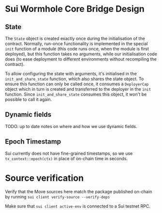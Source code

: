 # Sui Wormhole Core Bridge Design

## State

The `State` object is created exactly once during the initialisation of the
contract. Normally, run-once functionality is implemented in the special `init`
function of a module (this code runs once, when the module is first deployed),
but this function takes no arguments, while our initialisation code does (to
ease deployment to different environments without recompiling the contract).

To allow configuring the state with arguments, it's initialised in the
`init_and_share_state` function, which also shares the state object. To ensure
this function can only be called once, it consumes a `DeployerCap` object
which in turn is created and transferred to the deployer in the `init` function.
Since `init_and_share_state` consumes this object, it won't be possible to call
it again.

## Dynamic fields

TODO: up to date notes on where and how we use dynamic fields.

## Epoch Timestamp

Sui currently does not have fine-grained timestamps, so we use
`tx_context::epoch(ctx)` in place of on-chain time in seconds.

# Source verification

Verify that the Move sources here match the package published on-chain by running
`sui client verify-source --verify-deps`

Make sure that `sui client active-env` is connected to a Sui testnet RPC.
